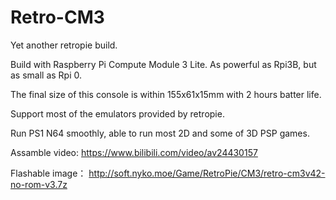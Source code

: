 # Retro-CM3

Yet another retropie build. 

Build with Raspberry Pi Compute Module 3 Lite. As powerful as Rpi3B, but as small as Rpi 0.

The final size of this console is within 155x61x15mm with 2 hours batter life.

Support most of the emulators provided by retropie.

Run PS1 N64 smoothly, able to run most 2D and some of 3D PSP games.

Assamble video: https://www.bilibili.com/video/av24430157

Flashable image： http://soft.nyko.moe/Game/RetroPie/CM3/retro-cm3v42-no-rom-v3.7z
